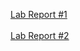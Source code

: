 [Lab Report #1](http://hlonsdaleUCSD.github.io/cse15l-lab-reports-labReport1)
<br/>
<br/>
[Lab Report #2](http://hlonsdaleUCSD.github.io/cse15l-lab-reports-labReport2)
